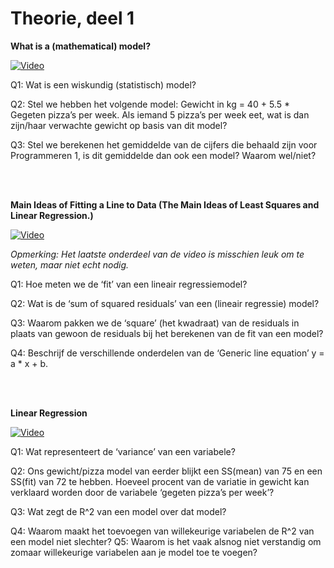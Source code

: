 # Theorie, deel 1


**What is a (mathematical) model?**

[![Video](http://img.youtube.com/vi/yQhTtdq_y9M/0.jpg)](http://www.youtube.com/watch?v=yQhTtdq_y9M&list=PL1Jt9Mfqf6egxIC99vcbWeDWTvOVq-7Mf&index=2 "What is a (mathematical) model?")


Q1: Wat is een wiskundig (statistisch) model?

Q2: Stel we hebben het volgende model: Gewicht in kg = 40 + 5.5 * Gegeten pizza’s per week. Als iemand 5 pizza’s per week eet, wat is dan zijn/haar verwachte gewicht op basis van dit model?

Q3: Stel we berekenen het gemiddelde van de cijfers die behaald zijn voor Programmeren 1, is dit gemiddelde dan ook een model? Waarom wel/niet?

<br>
<br>

**Main Ideas of Fitting a Line to Data (The Main Ideas of Least Squares and Linear Regression.)**

[![Video](http://img.youtube.com/vi/PaFPbb66DxQ/0.jpg)](http://www.youtube.com/watch?v=PaFPbb66DxQ&list=PL1Jt9Mfqf6egxIC99vcbWeDWTvOVq-7Mf&index=2 "What is a (mathematical) model?")

*Opmerking: Het laatste onderdeel van de video is misschien leuk om te weten, maar niet echt nodig.*

Q1: Hoe meten we de ‘fit’ van een lineair regressiemodel?

Q2: Wat is de ‘sum of squared residuals’ van een (lineair regressie) model?

Q3: Waarom pakken we de ‘square’ (het kwadraat) van de residuals in plaats van gewoon de residuals bij het berekenen van de fit van een model? 

Q4: Beschrijf de verschillende onderdelen van de ‘Generic line equation’ y = a * x + b.

<br>
<br>

**Linear Regression**

[![Video](http://img.youtube.com/vi/nk2CQITm_eo/0.jpg)](http://www.youtube.com/watch?v=nk2CQITm_eo&list=PL1Jt9Mfqf6egxIC99vcbWeDWTvOVq-7Mf&index=3 "What is a (mathematical) model?")

Q1: Wat representeert de ‘variance’ van een variabele?

Q2: Ons gewicht/pizza model van eerder blijkt een SS(mean) van 75 en een SS(fit) van 72 te hebben. Hoeveel procent van de variatie in gewicht kan verklaard worden door de variabele ‘gegeten pizza’s per week’?

Q3: Wat zegt de R^2 van een model over dat model?

Q4: Waarom maakt het toevoegen van willekeurige variabelen de R^2 van een model niet slechter?
Q5: Waarom is het vaak alsnog niet verstandig om zomaar willekeurige variabelen aan je model toe te voegen?